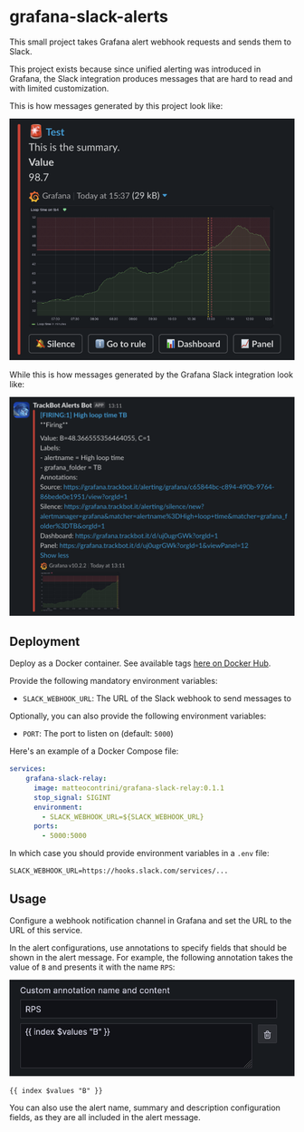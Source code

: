 # grafana-slack-alerts

This small project takes Grafana alert webhook requests and sends them to Slack.

This project exists because since unified alerting was introduced in Grafana, the Slack integration produces messages that are hard to read and with limited customization.

This is how messages generated by this project look like:

![Screenshot of a Slack message generated by this project](img/screenshot.png)

While this is how messages generated by the Grafana Slack integration look like:

![Screenshot of a Slack message generated by the Grafana Slack integration](img/grafana-default.png)

## Deployment

Deploy as a Docker container. See available tags [here on Docker Hub](https://hub.docker.com/repository/docker/matteocontrini/grafana-slack-relay/tags?page=1&ordering=last_updated).

Provide the following mandatory environment variables:

- `SLACK_WEBHOOK_URL`: The URL of the Slack webhook to send messages to

Optionally, you can also provide the following environment variables:

- `PORT`: The port to listen on (default: `5000`)

Here's an example of a Docker Compose file:

```yaml
services:
    grafana-slack-relay:
      image: matteocontrini/grafana-slack-relay:0.1.1
      stop_signal: SIGINT
      environment:
        - SLACK_WEBHOOK_URL=${SLACK_WEBHOOK_URL}
      ports:
        - 5000:5000
```

In which case you should provide environment variables in a `.env` file:

```shell
SLACK_WEBHOOK_URL=https://hooks.slack.com/services/...
```

## Usage

Configure a webhook notification channel in Grafana and set the URL to the URL of this service.

In the alert configurations, use annotations to specify fields that should be shown in the alert message. For example, the following annotation takes the value of `B` and presents it with the name `RPS`:

![Screenshot of a Grafana alert configuration](img/grafana-alert.png)

```
{{ index $values "B" }}
```

You can also use the alert name, summary and description configuration fields, as they are all included in the alert message.

